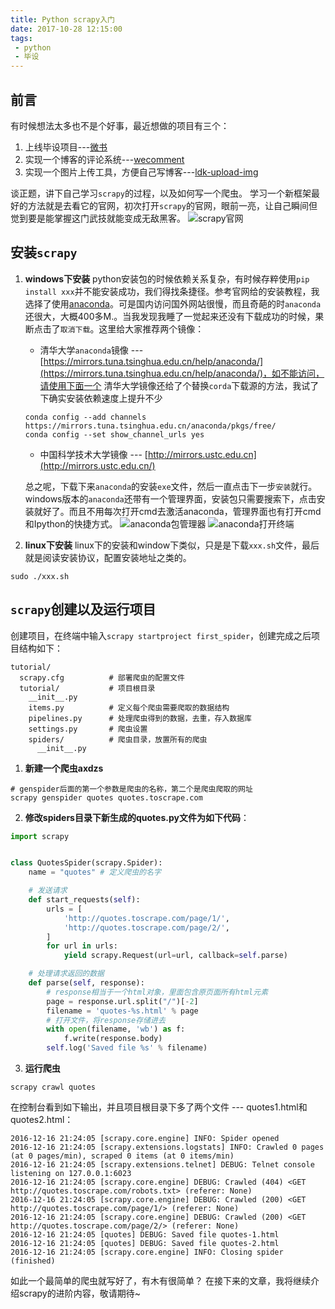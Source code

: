 ```yaml
---
title: Python scrapy入门
date: 2017-10-28 12:15:00
tags:
 - python
 - 毕设
---
```


## 前言
有时候想法太多也不是个好事，最近想做的项目有三个：
1. 上线毕设项目---[微书](https://github.com/AndyliStudio/graduationDesign)
2. 实现一个博客的评论系统---[wecomment](https://github.com/andyliwr/wecomment)
3. 实现一个图片上传工具，方便自己写博客---[ldk-upload-img](https://github.com/andyliwr/ldk-upload-img)

谈正题，讲下自己学习`scrapy`的过程，以及如何写一个爬虫。
学习一个新框架最好的方法就是去看它的官网，初次打开`scrapy`的官网，眼前一亮，让自己瞬间但觉到要是能掌握这门武技就能变成无敌黑客。
![scrapy官网](http://ouizhbgin.bkt.clouddn.com/blog/2017/10/28/scrapy_office.png)

## 安装`scrapy`
1. **windows下安装**
python安装包的时候依赖关系复杂，有时候存粹使用`pip install xxx`并不能安装成功，我们得找条捷径。参考官网给的安装教程，我选择了使用[anaconda](https://anaconda.org)。可是国内访问国外网站很慢，而且奇葩的时`anaconda`还很大，大概400多M.。当我发现我睡了一觉起来还没有下载成功的时候，果断点击了`取消下载`。这里给大家推荐两个镜像：
	+ 清华大学`anaconda`镜像 --- [https://mirrors.tuna.tsinghua.edu.cn/help/anaconda/](https://mirrors.tuna.tsinghua.edu.cn/help/anaconda/)，如不能访问，请使用下面一个
	清华大学镜像还给了个替换`corda`下载源的方法，我试了下确实安装依赖速度上提升不少
	```
	conda config --add channels https://mirrors.tuna.tsinghua.edu.cn/anaconda/pkgs/free/
	conda config --set show_channel_urls yes
	```
	+ 中国科学技术大学镜像 --- [http://mirrors.ustc.edu.cn](http://mirrors.ustc.edu.cn/)

	总之呢，下载下来`anaconda`的安装`exe`文件，然后一直点击下一步`安装`就行。windows版本的`anaconda`还带有一个管理界面，安装包只需要搜索下，点击安装就好了。而且不用每次打开cmd去激活anaconda，管理界面也有打开cmd和Ipython的快捷方式。
	![anaconda包管理器](http://ouizhbgin.bkt.clouddn.com/blog/2017/10/28/scrapy_anaconda_ev.png)
	![anaconda打开终端](http://chuantu.biz/t6/115/1509161137x2890174172.png)

2. **linux下安装**
linux下的安装和window下类似，只是是下载`xxx.sh`文件，最后就是阅读安装协议，配置安装地址之类的。
```
sudo ./xxx.sh
```

## `scrapy`创建以及运行项目
创建项目，在终端中输入`scrapy startproject first_spider`，创建完成之后项目结构如下：
```
tutorial/
  scrapy.cfg          # 部署爬虫的配置文件
  tutorial/           # 项目根目录
    __init__.py
    items.py          # 定义每个爬虫需要爬取的数据结构
    pipelines.py      # 处理爬虫得到的数据，去重，存入数据库
    settings.py       # 爬虫设置
    spiders/          # 爬虫目录，放置所有的爬虫
      __init__.py
```

1. **新建一个爬虫axdzs**
```
# genspider后面的第一个参数是爬虫的名称，第二个是爬虫爬取的网址
scrapy genspider quotes quotes.toscrape.com
```
2. **修改spiders目录下新生成的quotes.py文件为如下代码**：
```python
import scrapy


class QuotesSpider(scrapy.Spider):
    name = "quotes" # 定义爬虫的名字

    # 发送请求
    def start_requests(self):
        urls = [
            'http://quotes.toscrape.com/page/1/',
            'http://quotes.toscrape.com/page/2/',
        ]
        for url in urls:
            yield scrapy.Request(url=url, callback=self.parse)

    # 处理请求返回的数据
    def parse(self, response):
        # response相当于一个html对象，里面包含原页面所有html元素
        page = response.url.split("/")[-2]
        filename = 'quotes-%s.html' % page
        # 打开文件，将response存储进去
        with open(filename, 'wb') as f:
            f.write(response.body)
        self.log('Saved file %s' % filename)
```

3. **运行爬虫**
```
scrapy crawl quotes
```
在控制台看到如下输出，并且项目根目录下多了两个文件 --- quotes1.html和quotes2.html：
```log
2016-12-16 21:24:05 [scrapy.core.engine] INFO: Spider opened
2016-12-16 21:24:05 [scrapy.extensions.logstats] INFO: Crawled 0 pages (at 0 pages/min), scraped 0 items (at 0 items/min)
2016-12-16 21:24:05 [scrapy.extensions.telnet] DEBUG: Telnet console listening on 127.0.0.1:6023
2016-12-16 21:24:05 [scrapy.core.engine] DEBUG: Crawled (404) <GET http://quotes.toscrape.com/robots.txt> (referer: None)
2016-12-16 21:24:05 [scrapy.core.engine] DEBUG: Crawled (200) <GET http://quotes.toscrape.com/page/1/> (referer: None)
2016-12-16 21:24:05 [scrapy.core.engine] DEBUG: Crawled (200) <GET http://quotes.toscrape.com/page/2/> (referer: None)
2016-12-16 21:24:05 [quotes] DEBUG: Saved file quotes-1.html
2016-12-16 21:24:05 [quotes] DEBUG: Saved file quotes-2.html
2016-12-16 21:24:05 [scrapy.core.engine] INFO: Closing spider (finished)
```

如此一个最简单的爬虫就写好了，有木有很简单？
在接下来的文章，我将继续介绍scrapy的进阶内容，敬请期待~
